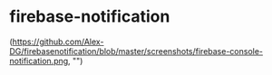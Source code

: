 # firebase-notification

(https://github.com/Alex-DG/firebasenotification/blob/master/screenshots/firebase-console-notification.png, "")
